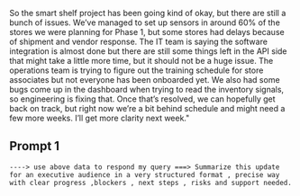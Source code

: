 So the smart shelf project has been going kind of okay, but there are still a bunch of issues. We’ve managed to set up sensors in around 60% of the stores we were planning for Phase 1, but some stores had delays because of shipment and vendor response. The IT team is saying the software integration is almost done but there are still some things left in the API side that might take a little more time, but it should not be a huge issue. The operations team is trying to figure out the training schedule for store associates but not everyone has been onboarded yet. We also had some bugs come up in the dashboard when trying to read the inventory signals, so engineering is fixing that. Once that’s resolved, we can hopefully get back on track, but right now we’re a bit behind schedule and might need a few more weeks. I’ll get more clarity next week."


## Prompt 1 

```
----> use above data to respond my query ===> Summarize this update for an executive audience in a very structured format , precise way with clear progress ,blockers , next steps , risks and support needed.

```